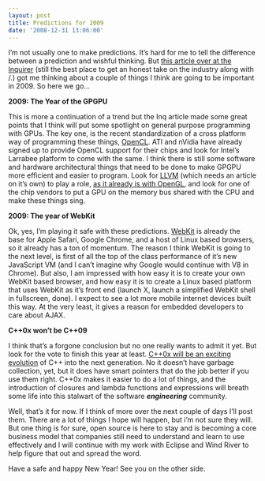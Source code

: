 ```yaml
---
layout: post
title: Predictions for 2009
date: '2008-12-31 13:06:00'
---
```



I’m not usually one to make predictions. It’s hard for me to tell the difference between a prediction and wishful thinking. But [this article over at the Inquirer](http://www.theinquirer.net/inquirer/news/187/1050187/what-a-techie-2009-has-in-store-for-us) (still the best place to get an honest take on the industry along with /.) got me thinking about a couple of things I think are going to be important in 2009. So here we go…

**2009: The Year of the GPGPU**

This is more a continuation of a trend but the Inq article made some great points that I think will put some spotlight on general purpose programming with GPUs. The key one, is the recent standardization of a cross platform way of programming these things, [OpenCL](http://www.khronos.org/opencl/). ATI and nVidia have already signed up to provide OpenCL support for their chips and look for Intel’s Larrabee platform to come with the same. I think there is still some software and hardware architectural things that need to be done to make GPGPU more efficient and easier to program. Look for [LLVM](http://llvm.org/) (which needs an article on it’s own) to play a role, [as it already is with OpenGL](http://www.youtube.com/watch?v=syzjQJjwpyM&feature=related), and look for one of the chip vendors to put a GPU on the memory bus shared with the CPU and make these things sing.

**2009: The year of WebKit**

Ok, yes, I’m playing it safe with these predictions. [WebKit](http://www.webkit.org/) is already the base for Apple Safari, Google Chrome, and a host of Linux based browsers, so it already has a ton of momentum. The reason I think WebKit is going to the next level, is first of all the top of the class performance of it’s new JavaScript VM (and I can’t imagine why Google would continue with V8 in Chrome). But also, I am impressed with how easy it is to create your own WebKit based browser, and how easy it is to create a Linux based platform that uses WebKit as it’s front end (launch X, launch a simplified WebKit shell in fullscreen, done). I expect to see a lot more mobile internet devices built this way. At the very least, it gives a reason for embedded developers to care about AJAX.

**C++0x won’t be C++09**

I think that’s a forgone conclusion but no one really wants to admit it yet. But look for the vote to finish this year at least. [C++0x will be an exciting evolution](http://en.wikipedia.org/wiki/C%2B%2B0x) of C++ into the next generation. No it doesn’t have garbage collection, yet, but it does have smart pointers that do the job better if you use them right. C++0x makes it easier to do a lot of things, and the introduction of closures and lambda functions and expressions will breath some life into this stalwart of the software ***engineering*** community.

Well, that’s it for now. If I think of more over the next couple of days I’ll post them. There are a lot of things I hope will happen, but i’m not sure they will. But one thing is for sure, open source is here to stay and is becoming a core business model that companies still need to understand and learn to use effectively and I will continue with my work with Eclipse and Wind River to help figure that out and spread the word.

Have a safe and happy New Year! See you on the other side.


